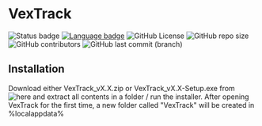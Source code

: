 # VexTrack

![Status badge](https://img.shields.io/badge/Status-Stable-green?style=for-the-badge "Development Status") [![Language badge](https://img.shields.io/badge/Language-C%23_.NET_5.0-inactive?logo=visual-studio&logoColor=ffffff&style=for-the-badge)](https://dotnet.microsoft.com/download/dotnet/5.0 "Language") 
![GitHub License](https://img.shields.io/github/license/BitTim/VexTrack?logo=github&style=for-the-badge "License")
![GitHub repo size](https://img.shields.io/github/repo-size/BitTim/VexTrack?logo=github&style=for-the-badge) ![GitHub contributors](https://img.shields.io/github/contributors/BitTim/VexTrack?logo=github&style=for-the-badge "Contributors") ![GitHub last commit (branch)](https://img.shields.io/github/last-commit/BitTim/VexTrack?logo=github&style=for-the-badge "Last commit")

## Installation
Download either VexTrack_vX.X.zip or VexTrack_vX.X-Setup.exe from ![here](https://github.com/BitTim/VexTrack/releases) and extract all contents in a folder / run the installer. After opening VexTrack for the first time, a new folder called "VexTrack" will be created in %localappdata%
